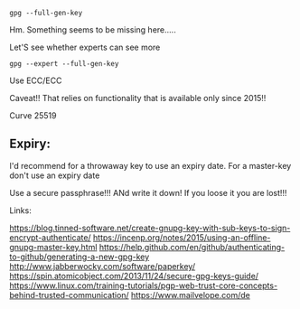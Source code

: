 ```
gpg --full-gen-key
```

Hm. Something seems to be missing here.....

Let'S see whether experts can see more

```
gpg --expert --full-gen-key
```

Use ECC/ECC

Caveat!! That relies on functionality that is available only since 2015!!

Curve 25519

## Expiry:
I'd recommend for a throwaway key to use an expiry date. For a master-key don't use an expiry date

Use a secure passphrase!!! ANd write it down! If you loose it you are lost!!!



Links:

https://blog.tinned-software.net/create-gnupg-key-with-sub-keys-to-sign-encrypt-authenticate/
https://incenp.org/notes/2015/using-an-offline-gnupg-master-key.html
https://help.github.com/en/github/authenticating-to-github/generating-a-new-gpg-key
http://www.jabberwocky.com/software/paperkey/
https://spin.atomicobject.com/2013/11/24/secure-gpg-keys-guide/
https://www.linux.com/training-tutorials/pgp-web-trust-core-concepts-behind-trusted-communication/
https://www.mailvelope.com/de
